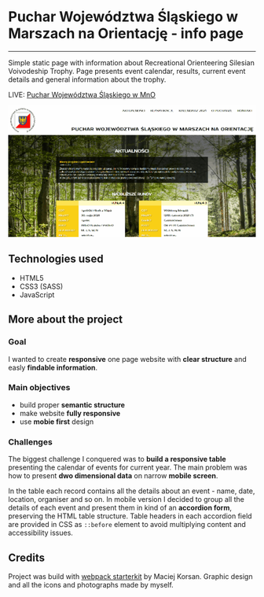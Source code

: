 # Puchar Województwa Śląskiego w Marszach na Orientację - info page

---

Simple static page with information about Recreational Orienteering Silesian Voivodeship Trophy. Page presents event calendar, results, current event details and general information about the trophy.

LIVE: [Puchar Województwa Śląskiego w MnO](http://www.pucharino.slask.pl/)

![page previw](/src/assets/img/pws_screen.gif)

## Technologies used

- HTML5
- CSS3 (SASS)
- JavaScript

## More about the project

### Goal

I wanted to create **responsive** one page website with **clear structure** and easly **findable information**.

### Main objectives

- build proper **semantic structure**
- make website **fully responsive**
- use **mobie first** design

### Challenges

The biggest challenge I conquered was to **build a responsive table** presenting the calendar of events for current year. The main problem was how to present **dwo dimensional data** on narrow **mobile screen**.

In the table each record contains all the details about an event - name, date, location, organiser and so on. In mobile version I decided to group all the details of each event and present them in kind of an **accordion form**, preserving the HTML table structure. Table headers in each accordion field are provided in CSS as `::before` element to avoid multiplying content and accessibility issues.

## Credits

Project was build with [webpack starterkit](https://github.com/maciejkorsan/wtf-webpack-starter) by Maciej Korsan.
Graphic design and all the icons and photographs made by myself.
